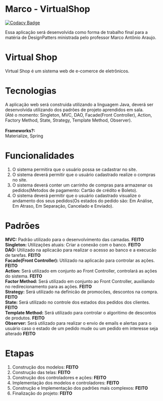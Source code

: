# Marco - VirtualShop

[![Codacy Badge](https://api.codacy.com/project/badge/Grade/5f4ff8ec01914e4e9e2a14c9d70423a5)](https://www.codacy.com/app/alessandromacanha/Marco-VirtualShop?utm_source=github.com&utm_medium=referral&utm_content=macanhajc/Marco-VirtualShop&utm_campaign=badger)

Essa aplicação será desenvolvida como forma de trabalho final para a matéria de DesignPatters ministrada pelo professor Marco Antônio Araujo.

# Virtual Shop
Virtual Shop é um sistema web de e-comerce de eletrônicos.

# Tecnologias
A aplicação web será construida utilizando a linguagem Java, deverá ser desenvolvida utilizando dos padrões de projeto aprendidos em sala.<br />
(Até o momento: Singleton, MVC, DAO, Facade(Front Controller), Action, Factory Method, State, Strategy, Template Method, Observer).
<br />
<br />
<b>Frameworks?:</b><br />
   Materialize, Spring
   
# Funcionalidades
  1. O sistema permitira que o usuário possa se cadastrar no site.
  2. O sistema deverá permitir que o usuário cadastrado realize o compras no site.
  3. O sistema deverá conter um carrinho de compras para armazenar os pedidos(Metodos de pagamento: Cartão de crédito e Boleto).
  4. O sistema deverá permitir que o usuário cadastrado visualize o andamento dos seus pedidos(Os estados do pedido são: Em Análise, Em  Atraso, Em Separação, Cancelado e Enviado).

# Padrões
<b>MVC:</b> Padrão utilizado para o desenvolvimento das camadas. <b>FEITO</b>
<br />
<b>Singleton:</b> Utilizações atuais: Criar a conexão com o banco. <b>FEITO</b>
<br />
<b>DAO:</b> Utilizado na aplicacão para realizar o acesso ao banco e a execucão de tarefas. <b>FEITO</b>
<br />
<b>Facade(Front Controller):</b> Utilizado na aplicacão para controlar as ações. <b>FEITO</b>
<br /> 
<b>Action:</b> Será utilizado em conjunto ao Front Controller, controlará as ações do sistema. <b>FEITO</b>
<br />
<b>Factor Method:</b> Será utilizado em conjunto ao Front Controller, auxiliando no redirecionamento para as ações. <b>FEITO</b>
<br />
<b>Strategy:</b> Será utilizado na definicão de promocões, descontos na compra. <b>FEITO</b>
<br />
<b>State:</b> Será utilizado no controle dos estados dos pedidos dos clientes. <b>FEITO</b>
<br />
<b>Template Method:</b> Será utilizado para controlar o algoritimo de descontos de produtos. <b>FEITO</b>
<br />
<b>Observer:</b> Será utilizado para realizar o envio de emails e alertas para o usuário caso o estado de um pedido mude ou um pedido em interesse seja alterado <b>FEITO</b>
<br />
 # Etapas
 1. Construção dos modelos: <b>FEITO</b>
 2. Construção das telas: <b>FEITO</b>
 3. Construção dos controladores e ações: <b>FEITO</b>
 4. Implementação dos modelos e controladores: <b>FEITO</b>
 5. Construção e Implementação dos padrões mais complexos: <b>FEITO</b>
 6. Finalização do projeto: <b>FEITO</b>
